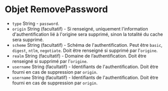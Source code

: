 # Objet RemovePassword

* `type` String - `password`.
* `origin` String (facultatif) - Si renseigné, uniquement l'information d'authentification lié à l'origine sera supprimé, sinon la totalité du cache sera supprimé.
* `scheme` String (facultatif) - Schéma de l'authentification. Peut être `basic`, `digest`, `ntlm`, `negotiate`. Doit être renseigné si supprimé par l'`origine`.
* `realm` String (facultatif) - Domaine de l’authentification. Doit être renseigné si supprimé par l'`origine`.
* `username` String (facultatif) - Identifiants de l'authentification. Doit être fourni en cas de suppression par `origin`.
* `username` String (facultatif) - Identifiants de l'authentification. Doit être fourni en cas de suppression par `origin`.
